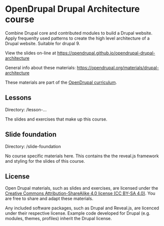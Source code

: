 # OpenDrupal Drupal Architecture course

Combine Drupal core and contributed modules to build a Drupal website. Apply frequenlty used patterns to create the high level architecture of a Drupal website. Suitable for drupal 9.

View the slides on-line at https://opendrupal.github.io/opendrupal-drupal-architecture

General info about these materials: https://opendrupal.org/materials/drupal-architecture

These materials are part of the [OpenDrupal curriculum](https://opendrupal.org).

## Lessons

Directory: /lesson-...

The slides and exercises that make up this course.

## Slide foundation

Directory: /slide-foundation

No course specific materials here. This contains the the reveal.js framework and styling for the slides of this course.

## License

Open Drupal materials, such as slides and exercises, are licensed under the [Creative Commons Attribution-ShareAlike 4.0 license (CC BY-SA 4.0)](https://creativecommons.org/licenses/by-sa/4.0/). You are free to share and adapt these materials.

Any included software packages, such as Drupal and Reveal.js, are licenced under their respective license. Example code developed for Drupal (e.g. modules, themes, profiles) inherit the Drupal license.
